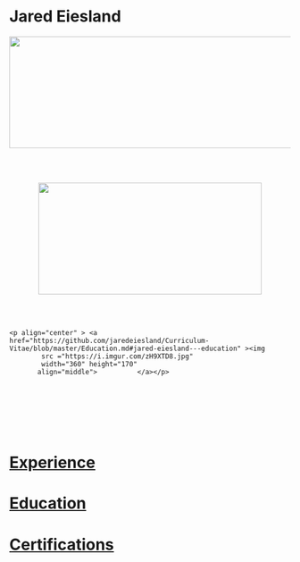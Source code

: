# Jared Eiesland
<html>
  <body>
      <p align="center" > <a href="https://github.com/jaredeiesland/Curriculum-Vitae/blob/master/Experience.md#jared-eiesland---experience" ><img   
            src ="https://i.imgur.com/pI9Yf3d.jpg" 
            width="600" height="200"
            align="middle">         </a></p>    
   
   <br>
   <br>
   <p align="center" > <a href="https://github.com/jaredeiesland/Curriculum-Vitae/blob/master/Certifications.md#jared-eiesland---certifications" ><img   
            src ="https://i.imgur.com/JZI2hPi.gif" 
            width="400" height="200"
            align="middle">         </a></p>   
            
   <br>
   <br>

    <p align="center" > <a href="https://github.com/jaredeiesland/Curriculum-Vitae/blob/master/Education.md#jared-eiesland---education" ><img 
            src ="https://i.imgur.com/zH9XTD8.jpg" 
            width="360" height="170"
           align="middle">          </a></p> 
     


        
    
   </br>
    </br>
    </br>
    </br>
    </br>
   <h1><a href="https://github.com/jaredeiesland/Curriculum-Vitae/blob/master/Experience.md#jared-eiesland---experience">Experience</a></h1>
     <h1><a href="https://github.com/jaredeiesland/Curriculum-Vitae/blob/master/Education.md#jared-eiesland---education">Education</a></h1>
         <h1><a href="https://github.com/jaredeiesland/Curriculum-Vitae/blob/master/Certifications.md#jared-eiesland---certifications">Certifications</a></h1>
    
   </body>
  </html>
